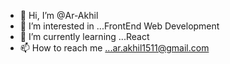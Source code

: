 - 👋 Hi, I’m @Ar-Akhil
- 👀 I’m interested in ...FrontEnd Web Development
- 🌱 I’m currently learning ...React
- 📫 How to reach me ...ar.akhil1511@gmail.com
<!---
Ar-Akhil/Ar-Akhil is a ✨ special ✨ repository because its `README.md` (this file) appears on your GitHub profile.
You can click the Preview link to take a look at your changes.
--->
